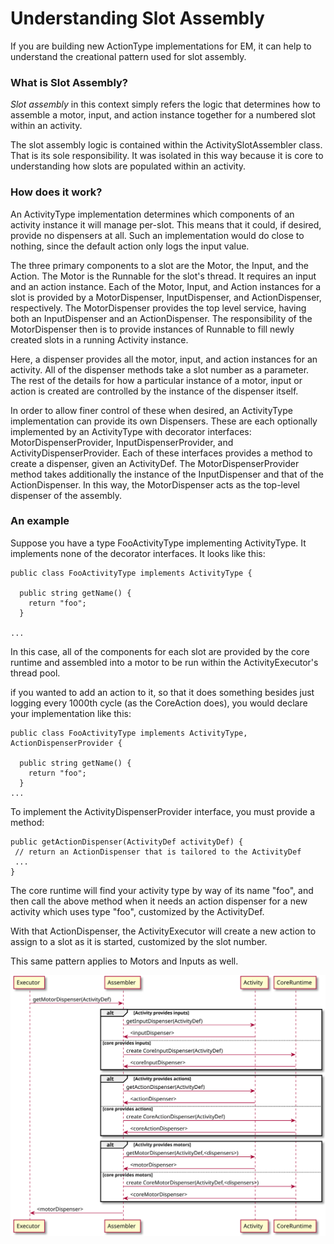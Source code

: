 # Understanding Slot Assembly

If you are building new ActionType implementations for EM, it can help to understand the creational pattern used for slot assembly.

### What is Slot Assembly?

_Slot assembly_ in this context simply refers the logic that determines how to assemble a motor, input, and action instance together for a numbered slot within an activity.

The slot assembly logic is contained within the ActivitySlotAssembler class. That is its sole responsibility. It was isolated in this way because it is core to understanding how slots are populated within an activity.

### How does it work?

An ActivityType implementation determines which components of an activity instance it will manage per-slot. This means that it could, if desired, provide no dispensers at all. Such an implementation would do close to nothing, since the default action only logs the input value.

The three primary components to a slot are the Motor, the Input, and the Action. The Motor is the Runnable for the slot's thread. It requires an input and an action instance. Each of the Motor, Input, and Action instances for a slot is provided by a MotorDispenser, InputDispenser, and ActionDispenser, respectively. The MotorDispenser provides the top level service, having both an InputDispenser and an ActionDispenser. The responsibility of the MotorDispenser then is to provide instances of Runnable to fill newly created slots in a running Activity instance.

Here, a dispenser provides all the motor, input, and action instances for an activity. All of the dispenser methods take a slot number as a parameter. The rest of the details for how a particular instance of a motor, input or action is created are controlled by the instance of the dispenser itself.

In order to allow finer control of these when desired, an ActivityType implementation can provide its own Dispensers. These are each optionally implemented by an ActivityType with decorator interfaces: MotorDispenserProvider, InputDispenserProvider, and ActivityDispenserProvider. Each of these interfaces provides a method to create a dispenser, given an ActivityDef. The MotorDispenserProvider method takes additionally the instance of the InputDispenser and that of the ActionDispenser. In this way, the MotorDispenser acts as the top-level dispenser of the assembly.

### An example

Suppose you have a type FooActivityType implementing ActivityType. It implements none of the decorator interfaces. It looks like this:

    public class FooActivityType implements ActivityType {

      public string getName() {
        return "foo";
      }

    ...

In this case, all of the components for each slot are provided by the core runtime and assembled into a motor to be run within the ActivityExecutor's thread pool.

if you wanted to add an action to it, so that it does something besides just logging every 1000th cycle (as the CoreAction does), you would declare your implementation like this:

    public class FooActivityType implements ActivityType, ActionDispenserProvider {

      public string getName() {
        return "foo";
      }
    ...

To implement the ActivityDispenserProvider interface, you must provide a method:

    public getActionDispenser(ActivityDef activityDef) {
     // return an ActionDispenser that is tailored to the ActivityDef
     ...
    }

The core runtime will find your activity type by way of its name "foo", and then call the above method when it needs an action dispenser for a new activity which uses type "foo", customized by the ActivityDef.

With that ActionDispenser, the ActivityExecutor will create a new action to assign to a slot as it is started, customized by the slot number.

This same pattern applies to Motors and Inputs as well.

![SlotAssembler](diagrams/slot_assembly.svg)




